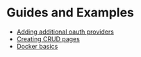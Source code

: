 # Guides and Examples

- [Adding additional oauth providers](./passport.md)
- [Creating CRUD pages](./crud.md)
- [Docker basics](./docker.md)
